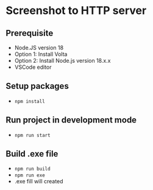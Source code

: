 # Screenshot to HTTP server

## Prerequisite

- Node.JS version 18
- Option 1: Install Volta
- Option 2: Install Node.js version 18.x.x
- VSCode editor

## Setup packages

- `npm install`

## Run project in development mode

- `npm run start`

## Build .exe file

- `npm run build`
- `npm run exe`
- .exe fill will created
